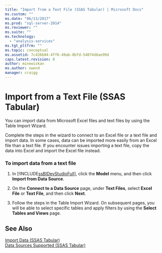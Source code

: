 ```yaml
---
title: "Import from a Text File (SSAS Tabular) | Microsoft Docs"
ms.custom: ""
ms.date: "06/13/2017"
ms.prod: "sql-server-2014"
ms.reviewer: ""
ms.suite: ""
ms.technology: 
  - "analysis-services"
ms.tgt_pltfrm: ""
ms.topic: conceptual
ms.assetid: 7c426b04-4ff6-49ab-8bfd-54074d6ae99d
caps.latest.revision: 8
author: minewiskan
ms.author: owend
manager: craigg
---
```

# Import from a Text File (SSAS Tabular)
  You can import data from Microsoft Excel files and text files by using the Table Import Wizard.  
  
 Complete the steps in the wizard to connect to an Excel file or a text file and import data. In some cases, data can be imported more easily from an Excel file than a text file. If you encounter issues importing a text file, copy the data into Excel and import the Excel file instead.  
  
### To import data from a text file  
  
1.  In [!INCLUDE[ssBIDevStudioFull](../includes/ssbidevstudiofull-md.md)], click the **Model** menu, and then click **Import from Data Source**.  
  
2.  On the **Connect to a Data Source** page, under **Text Files**, select **Excel File** or **Text File**, and then click **Next**.  
  
3.  Follow the steps in the Table Import Wizard. On subsequent pages, you will be able to select specific tables and apply filters by using the **Select Tables and Views** page.  
  
## See Also  
 [Import Data &#40;SSAS Tabular&#41;](import-data-ssas-tabular.md)   
 [Data Sources Supported &#40;SSAS Tabular&#41;](tabular-models/data-sources-supported-ssas-tabular.md)  
  
  
